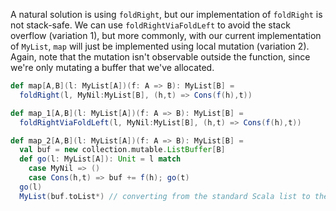 A natural solution is using `foldRight`, but our implementation of `foldRight` is not stack-safe. We can
use `foldRightViaFoldLeft` to avoid the stack overflow (variation 1), but more commonly, with our current
implementation of `MyList`, `map` will just be implemented using local mutation (variation 2). Again, note that the
mutation isn't observable outside the function, since we're only mutating a buffer that we've allocated.

```scala
def map[A,B](l: MyList[A])(f: A => B): MyList[B] =
  foldRight(l, MyNil:MyList[B], (h,t) => Cons(f(h),t))

def map_1[A,B](l: MyList[A])(f: A => B): MyList[B] =
  foldRightViaFoldLeft(l, MyNil:MyList[B], (h,t) => Cons(f(h),t))

def map_2[A,B](l: MyList[A])(f: A => B): MyList[B] =
  val buf = new collection.mutable.ListBuffer[B]
  def go(l: MyList[A]): Unit = l match
    case MyNil => ()
    case Cons(h,t) => buf += f(h); go(t)
  go(l)
  MyList(buf.toList*) // converting from the standard Scala list to the list we've defined here
```
